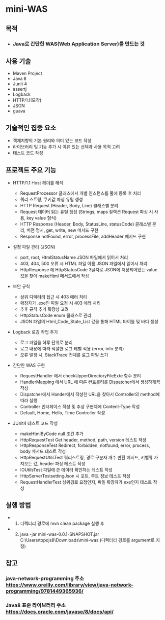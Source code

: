 # mini-WAS
목적
---
- ### Java로 간단한 WAS(Web Application Server)를 만드는 것

사용 기술
---
- Maven Project
- Java 8
- Junit 4
- assertj
- Logback
- HTTP/1.1(모작)
- JSON
- guava

기술적인 집중 요소
---
- 객체지향의 기본 원리와 의미 있는 코드 작성
- 라이브러리 및 기능 추가 시 이유 있는 선택과 사용 목적 고려
- 테스트 코드 작성

프로젝트 주요 기능
---
- HTTP/1.1 Host 헤더를 해석
  - RequestProcessor 클래스에서 개별 인스턴스를 풀에 등록 후 처리
  - 쿼리 스트링, 쿠키값 파싱 유틸 생성
  - HTTP Request (Header, Body, Line) 클래스별 분리
  - Request 데이터 읽는 유틸 생성 (Strings, maps 컬렉션 Request 파싱 시 사용, key value 형식)
  - HTTP Response (Header, Body, StatusLine, statusCode) 클래스별 분리, 버전 명시, get, write, new 메서드 구현
  - Response notFound, error, processFile, addHeader 메서드 구현

- 설정 파일 관리 (JSON)
  - port, root, HtmlStatusName JSON 파일에서 읽어서 처리
  - 403, 404, 500 오류 시 HTML 파일 이름 JSON 파일에서 읽어서 처리
  - HttpResponse 에 HttpStatusCode 3글자로 JSON에 저장되어있는 value 값을 찾아 makeHtml 메서드에서 작성

- 보안 규칙
  - 상위 디렉터리 접근 시 403 에러 처리
  - 확장자가 .exe인 파일 요청 시 403 에러 처리
  - 추후 규칙 추가 확장성 고려
  - HttpStatusCode enum 클래스로 관리
  - JSON 파일의 Html_Code_State_List 값을 통해 HTML 타이틀 및 바디 생성

- Logback 로깅 작업 추가
  - 로그 파일을 하루 단위로 분리
  - 로그 내용에 따라 적절한 로그 레벨 적용 (error, info 분리)
  - 오류 발생 시, StackTrace 전체를 로그 파일 쓰기

- 간단한 WAS 구현
  - RequestHandler 에서 checkUpperDirectoryFileExte 함수 분리
  - HandlerMapping 에서 URL 에 따른 컨트롤러를 Dispatcher에서 생성하게끔 작성
  - Dispatcher에서 Hander에서 작성한 URL을 찾아서 Controller의 method에 따라 실행
  - Controller 인터페이스 작성 및 추상 구현체에 Content-Type 작성
  - Default, Home, Hello, Time Controller 작성

- JUnit4 테스트 코드 작성
  - makeHtmlByCode null 조건 추가
  - HttpRequestTest Get header, method, path, version 테스트 작성
  - HttpResponseTest Redirect, forbidden, notfound, error, process, body 메서드 테스트 작성
  - HttpRequestUtilsTest 쿼리스트링, 경로 구분자 개수 반환 메서드, 키벨류 가져오는 값, header 파싱 테스트 작성
  - IOUtilsTest 파일에 쓴 데이터 확인하는 테스트 작성
  - HttpServerTestsettingJson 시 포트, 루트 정보 테스트 작성
  - RequestHandlerTest 상위경로 요청인지, 파일 확장자가 exe인지 테스트 작성
  
실행 방법
---
 - 1. 디렉터리 경로에 mvn clean package 실행 후
 - 2. java -jar mini-was-0.0.1-SNAPSHOT.jar C:\Users\topojs8\Downloads\mini-was (디렉터리 경로를 argument로 지정)

참고
---
### **java-network-programming 주소** <br/> https://www.oreilly.com/library/view/java-network-programming/9781449365936/
### **Java8 표준 라이브러리 주소** <br/> https://docs.oracle.com/javase/8/docs/api/
